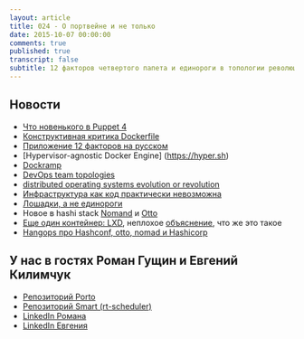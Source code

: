 ```yaml
---
layout: article
title: 024 - О портвейне и не только
date: 2015-10-07 00:00:00
comments: true
published: true
transcript: false
subtitle: 12 факторов четвертого папета и единороги в топологии революции распределенных операционных систем
---
```


## Новости

* [Что новенького в Puppet 4](https://www.devco.net/archives/2015/07/31/shiny-new-things-in-puppet-4.php)
* [Конструктивная критика Dockerfile](http://blog.wercker.com/2015/07/28/Dockerfiles-considered-harmful.html)
* [Приложение 12 факторов на русском](http://12factor.net/ru/)
* [Hypervisor-agnostic Docker Engine] (https://hyper.sh)
* [Dockramp](https://github.com/jlhawn/dockramp)
* [DevOps team topologies](http://www.infoq.com/articles/devops-team-topologies)
* [distributed operating systems evolution or revolution](https://speakerdeck.com/mhausenblas/distributed-operating-systems-evolution-or-revolution)
* [Инфраструктура как код практически невозможна](http://blog.packagecloud.io/eng/2015/09/15/automacon-infrastructure-as-code-might-be-literally-impossible/)
* [Лошадки, а не единороги](http://spox.github.io/slides/automacon-horses/#1)
* Новое в hashi stack [Nomand](https://www.nomadproject.io) и [Otto](http://ottoproject.io)
* [Еще один контейнер: LXD](http://insights.ubuntu.com/2015/09/23/infographic-lxd-machine-containers-from-ubuntu/),
  неплохое [объяснение](https://www.flockport.com/lxc-vs-lxd-vs-docker-making-sense-of-the-rapidly-evolving-container-ecosystem/),
  что же это такое
* [Hangops про Hashconf, otto, nomad и Hashicorp](http://www.youtube.com/watch?v=qokvFr2WSZo)

## У нас в гостях Роман Гущин и Евгений Килимчук

* [Репозиторий Porto](https://github.com/yandex/porto)
* [Репозиторий Smart (rt-scheduler)](https://github.com/yandex/smart)
* [LinkedIn Романа](https://www.linkedin.com/pub/roman-gushchin/8/565/1a9)
* [LinkedIn Евгения](https://www.linkedin.com/pub/eugene-kilimchuk/a7/24a/31a)

